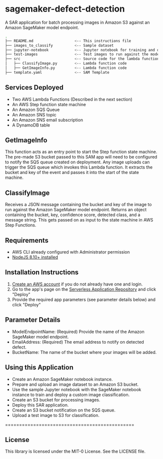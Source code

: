 # sagemaker-defect-detection

A SAR application for batch processing images in Amazon S3 against an Amazon SageMaker model endpoint.


```bash
.
├── README.md                   <-- This instructions file
├── images_to_classify          <-- Sample dataset
├── jupyter-notebook            <-- Jupyter notebook for training and deploying model
├── test-images                 <-- Test images to run against the model
├── src                         <-- Source code for the lambda functions
│   ├── ClassifyImage.py        <-- Lambda function code
│   ├── GetImageInfo.py         <-- Lambda function code
├── template.yaml               <-- SAM Template
```
## Services Deployed

* Two AWS Lambda Functions (Described in the next section)
* An AWS Step function state machine
* An Amazon SQS Queue
* An Amazon SNS topic
* An Amazon SNS email subscription
* A DynamoDB table

## GetImageInfo

This function acts as an entry point to start the Step function state machine. The pre-made S3 bucket passed to this SAM app will need to be configured to notify the SQS queue created on deployment. Any image uploads can trigger the SQS queue which invokes this Lambda function. It extracts the bucket and key of the event and passes it into the start of the state machine.

## ClassifyImage

Receives a JSON message containing the bucket and key of the image to run against the Amazon SageMaker model endpoint. Returns an object containing the bucket, key, confidence score, detected class, and a message string. This gets passed on as input to the state machine in AWS Step Functions.


## Requirements

* AWS CLI already configured with Administrator permission
* [NodeJS 8.10+ installed](https://nodejs.org/en/download/)

## Installation Instructions

1. [Create an AWS account](https://portal.aws.amazon.com/gp/aws/developer/registration/index.html) if you do not already have one and login.
1. Go to the app's page on the [Serverless Application Repository](https://serverlessrepo.aws.amazon.com/applications/) and click "Deploy"
1. Provide the required app parameters (see parameter details below) and click "Deploy"

## Parameter Details

* ModelEndpointName: (Required) Provide the name of the Amazon SageMaker model endpoint.
* EmailAddress: (Required) The email address to notify on detected defect.
* BucketName: The name of the bucket where your images will be added.

## Using this Application

* Create an Amazon SageMaker notebook instance.
* Prepare and upload an image dataset to an Amazon S3 bucket.
* Use the sample Jupyter notebook with the SageMaker notebook instance to train and deploy a custom image classification.
* Create an S3 bucket for processing images.
* Deploy this SAR application.
* Create an S3 bucket notification on the SQS queue.
* Upload a test image to S3 for classification.


==============================================

## License

This library is licensed under the MIT-0 License. See the LICENSE file.
